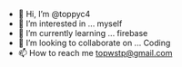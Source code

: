 - 👋 Hi, I’m @toppyc4
- 👀 I’m interested in ... myself 
- 🌱 I’m currently learning ... firebase
- 💞️ I’m looking to collaborate on ... Coding
- 📫 How to reach me topwstp@gmail.com

<!---
toppyc4/toppyc4 is a ✨ special ✨ repository because its `README.md` (this file) appears on your GitHub profile.
You can click the Preview link to take a look at your changes.
--->
